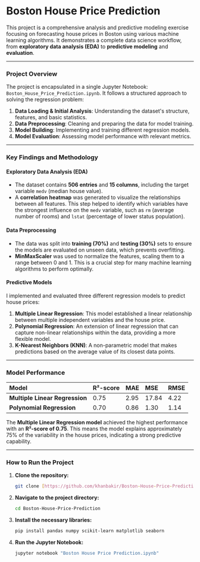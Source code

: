 # Boston House Price Prediction

This project is a comprehensive analysis and predictive modeling exercise focusing on forecasting house prices in Boston using various machine learning algorithms. It demonstrates a complete data science workflow, from **exploratory data analysis (EDA)** to **predictive modeling** and **evaluation**.

---

### Project Overview

The project is encapsulated in a single Jupyter Notebook: `Boston_House_Price_Prediction.ipynb`. It follows a structured approach to solving the regression problem:

1.  **Data Loading & Initial Analysis**: Understanding the dataset's structure, features, and basic statistics.
2.  **Data Preprocessing**: Cleaning and preparing the data for model training.
3.  **Model Building**: Implementing and training different regression models.
4.  **Model Evaluation**: Assessing model performance with relevant metrics.

---

### Key Findings and Methodology

#### **Exploratory Data Analysis (EDA)**

* The dataset contains **506 entries** and **15 columns**, including the target variable `medv` (median house value).
* A **correlation heatmap** was generated to visualize the relationships between all features. This step helped to identify which variables have the strongest influence on the `medv` variable, such as `rm` (average number of rooms) and `lstat` (percentage of lower status population).

#### **Data Preprocessing**

* The data was split into **training (70%)** and **testing (30%)** sets to ensure the models are evaluated on unseen data, which prevents overfitting.
* **MinMaxScaler** was used to normalize the features, scaling them to a range between 0 and 1. This is a crucial step for many machine learning algorithms to perform optimally.

#### **Predictive Models**

I implemented and evaluated three different regression models to predict house prices:

1.  **Multiple Linear Regression**: This model established a linear relationship between multiple independent variables and the house price.
2.  **Polynomial Regression**: An extension of linear regression that can capture non-linear relationships within the data, providing a more flexible model.
3.  **K-Nearest Neighbors (KNN)**: A non-parametric model that makes predictions based on the average value of its closest data points.

---

### Model Performance

| Model | R²-score | MAE | MSE | RMSE |
| :--- | :--- | :--- | :--- | :--- |
| **Multiple Linear Regression** | 0.75 | 2.95 | 17.84 | 4.22 |
| **Polynomial Regression** | 0.70 | 0.86 | 1.30 | 1.14 |

The **Multiple Linear Regression model** achieved the highest performance with an **R²-score of 0.75**. This means the model explains approximately 75% of the variability in the house prices, indicating a strong predictive capability.

---

### How to Run the Project

1.  **Clone the repository:**
    ```bash
    git clone [https://github.com/khanbakir/Boston-House-Price-Prediction.git](https://github.com/khanbakir/Boston-House-Price-Prediction.git)
    ```
2.  **Navigate to the project directory:**
    ```bash
    cd Boston-House-Price-Prediction
    ```
3.  **Install the necessary libraries:**
    ```bash
    pip install pandas numpy scikit-learn matplotlib seaborn
    ```
4.  **Run the Jupyter Notebook:**
    ```bash
    jupyter notebook "Boston House Price Prediction.ipynb"
    ```
